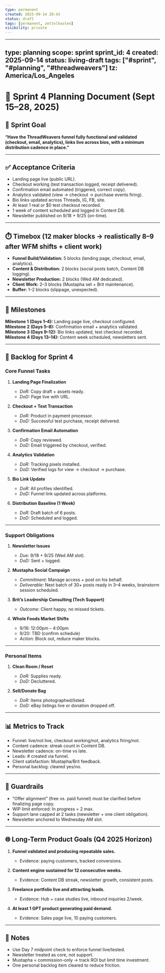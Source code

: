 ```yaml
---
type: permanent
created: 2025-09-14 20:43
status: draft
tags: [permanent, zettelkasten]
visibility: private
---
```

---
type: planning
scope: sprint
sprint_id: 4
created: 2025-09-14
status: living-draft
tags: ["#sprint", "#planning", "#threadweavers"]
tz: America/Los_Angeles
---

# 🚀 Sprint 4 Planning Document (Sept 15–28, 2025)

## 🎯 Sprint Goal
**“Have the ThreadWeavers funnel fully functional and validated (checkout, email, analytics), links live across bios, with a minimum distribution cadence in place.”**

---

## ✅ Acceptance Criteria
- Landing page live (public URL).
- Checkout working (test transaction logged, receipt delivered).
- Confirmation email automated (triggered, correct copy).
- Analytics validated (view → checkout → purchase events firing).
- Bio links updated across Threads, IG, FB, site.
- At least 1 real or $0 test checkout recorded.
- 1 week of content scheduled and logged in Content DB.
- Newsletter published on 9/18 + 9/25 (on-time).

---

## ⏱️ Timebox (12 maker blocks → realistically 8–9 after WFM shifts + client work)
- **Funnel Build/Validation:** 5 blocks (landing page, checkout, email, analytics).
- **Content & Distribution:** 2 blocks (social posts batch, Content DB logging).
- **Newsletter Production:** 2 blocks (Wed AM dedicated).
- **Client Work:** 2–3 blocks (Mustapha set + Brit maintenance).
- **Buffer:** 1–2 blocks (slippage, unexpected).

---

## 📅 Milestones
**Milestone 1 (Days 1–4):** Landing page live, checkout configured.  
**Milestone 2 (Days 5–8):** Confirmation email + analytics validated.  
**Milestone 3 (Days 9–12):** Bio links updated, test checkout recorded.  
**Milestone 4 (Days 13–14):** Content week scheduled, newsletters sent.  

---

## 🧩 Backlog for Sprint 4

### Core Funnel Tasks
1. **Landing Page Finalization**  
   - *DoR:* Copy draft + assets ready.  
   - *DoD:* Page live with URL.

2. **Checkout + Test Transaction**  
   - *DoR:* Product in payment processor.  
   - *DoD:* Successful test purchase, receipt delivered.

3. **Confirmation Email Automation**  
   - *DoR:* Copy reviewed.  
   - *DoD:* Email triggered by checkout, verified.

4. **Analytics Validation**  
   - *DoR:* Tracking pixels installed.  
   - *DoD:* Verified logs for view → checkout → purchase.

5. **Bio Link Update**  
   - *DoR:* All profiles identified.  
   - *DoD:* Funnel link updated across platforms.

6. **Distribution Baseline (1 Week)**  
   - *DoR:* Draft batch of 6 posts.  
   - *DoD:* Scheduled and logged.

---

### Support Obligations
1. **Newsletter Issues**  
   - *Due:* 9/18 + 9/25 (Wed AM slot).  
   - *DoD:* Sent + logged.

2. **Mustapha Social Campaign**  
   - *Commitment:* Manage access + post on his behalf.  
   - *Deliverable:* Next batch of 30+ posts ready in 3–4 weeks, brainstorm session scheduled.

3. **Brit’s Leadership Consulting (Tech Support)**  
   - *Outcome:* Client happy, no missed tickets.

4. **Whole Foods Market Shifts**  
   - 9/16: 12:00pm – 4:00pm  
   - 9/20: TBD (confirm schedule)  
   - *Action:* Block out, reduce maker blocks.

---

### Personal Items
1. **Clean Room / Reset**  
   - *DoR:* Supplies ready.  
   - *DoD:* Decluttered.

2. **Sell/Donate Bag**  
   - *DoR:* Items photographed/listed.  
   - *DoD:* eBay listings live or donation dropped off.

---

## 📊 Metrics to Track
- Funnel: live/not live, checkout working/not, analytics firing/not.
- Content cadence: streak count in Content DB.
- Newsletter cadence: on-time vs late.
- Leads: # created via funnel.
- Client satisfaction: Mustapha/Brit feedback.
- Personal backlog: cleared yes/no.

---

## 🧭 Guardrails
- “Offer alignment” (free vs. paid funnel) must be clarified before finalizing page copy.  
- WIP limit enforced: In progress = 2 max.  
- Support lane capped at 2 tasks (newsletter + one client obligation).  
- Newsletter anchored to Wednesday AM slot.  

---

## 🌐 Long-Term Product Goals (Q4 2025 Horizon)
1. **Funnel validated and producing repeatable sales.**  
   - Evidence: paying customers, tracked conversions.  

2. **Content engine sustained for 12 consecutive weeks.**  
   - Evidence: Content DB streak, newsletter growth, consistent posts.  

3. **Freelance portfolio live and attracting leads.**  
   - Evidence: Hub + case studies live, inbound inquiries 2/week.  

4. **At least 1 GPT product generating paid demand.**  
   - Evidence: Sales page live, 10 paying customers.  

---

## 📌 Notes
- Use Day 7 midpoint check to enforce funnel live/tested.  
- Newsletter treated as core, not support.  
- Mustapha = commission-only → track ROI but limit time investment.  
- One personal backlog item cleared to reduce friction.

